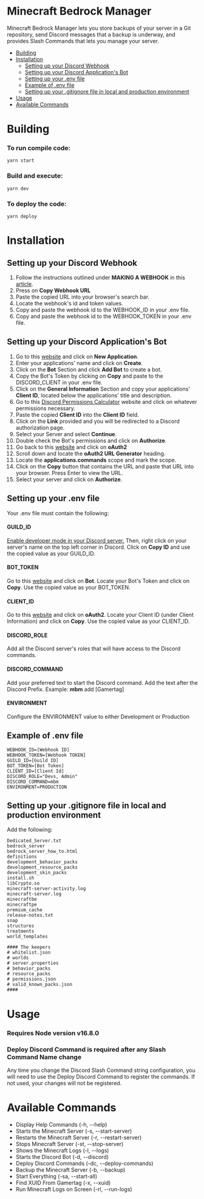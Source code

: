# Minecraft Bedrock Manager

Minecraft Bedrock Manager lets you store backups of your server in a Git repository, send Discord messages that a backup is underway, and provides Slash Commands that lets you manage your server.


- [Building](#building)
- [Installation](#installation)
  - [Setting up your Discord Webhook](#setting-up-your-discord-webhook)
  - [Setting up your Discord Application's Bot](#setting-up-your-discord-applications-bot)
  - [Setting up your .env file](#setting-up-your-env-file)
  - [Example of .env file](#example-of-env-file)
  - [Setting up your .gitignore file in local and production environment](#setting-up-your-gitignore-file-in-local-and-production-environment)
- [Usage](#usage)
- [Available Commands](#available-commands)

# Building

### To run compile code:

```
yarn start
```

### Build and execute:

```
yarn dev
```

### To deploy the code:

```
yarn deploy
```

# Installation

## Setting up your Discord Webhook

1. Follow the instructions outlined under **MAKING A WEBHOOK** in this [article](https://support.discord.com/hc/en-us/articles/228383668-Intro-to-Webhooks).
2. Press on **Copy Webhook URL**
3. Paste the copied URL into your browser's search bar.
4. Locate the webhook's id and token values.
5. Copy and paste the webhook id to the WEBHOOK_ID in your .env file.
6. Copy and paste the webhook id to the WEBHOOK_TOKEN in your .env file.

## Setting up your Discord Application's Bot

1. Go to this [website](https://discord.com/developers/applications) and click on **New Application**.
2. Enter your applications' name and click on **Create**.
3. Click on the **Bot** Section and click **Add Bot** to create a bot.
4. Copy the Bot's Token by clicking on **Copy** and paste to the DISCORD_CLIENT in your .env file.
5. Click on the **General Information** Section and copy your applications' **Client ID**, located below the applications' title and description.
6. Go to this [Discord Permissions Calculator](https://discordapi.com/permissions.html) website and click on whatever permissions necessary.
7. Paste the copied **Client ID** into the **Client ID** field.
8. Click on the **Link** provided and you will be redirected to a Discord authorization page.
9. Select your Server and select **Continue**.
10. Double check the Bot's permissions and click on **Authorize**.
11. Go back to this [website](https://discord.com/developers/applications) and click on **oAuth2**
12. Scroll down and locate the **oAuth2 URL Generator** heading.
13. Locate the **applications.commands** scope and mark the scope.
14. Click on the **Copy** button that contains the URL and paste that URL into your browser. Press Enter to view the URL.
15. Select your server and click on **Authorize**.

## Setting up your .env file

Your .env file must contain the following:

#### GUILD_ID

[Enable developer mode in your Discord server.](https://www.thewindowsclub.com/wp-content/uploads/2021/08/Discord-Turn-on-Developer-Mode.png) Then, right click on your server's name on the top left corner in Discord. Click on **Copy ID** and use the copied value as your GUILD_ID.

#### BOT_TOKEN

Go to this [website](https://discord.com/developers/applications) and click on **Bot**. Locate your Bot's Token and click on **Copy**. Use the copied value as your BOT_TOKEN.

#### CLIENT_ID

Go to this [website](https://discord.com/developers/applications) and click on **oAuth2**. Locate your Client ID (under Client Information) and click on **Copy**. Use the copied value as your CLIENT_ID.

#### DISCORD_ROLE

Add all the Discord server's roles that will have access to the Discord commands.

#### DISCORD_COMMAND

Add your preferred text to start the Discord command. Add the text after the Discord Prefix. Example: **mbm** add [Gamertag]

#### ENVIRONMENT

Configure the ENVIRONMENT value to either Development or Production

## Example of .env file

```
WEBHOOK_ID=[Webhook ID]
WEBHOOK_TOKEN=[Webhook TOKEN]
GUILD_ID=[Guild ID]
BOT_TOKEN=[Bot Token]
CLIENT_ID=[Client Id]
DISCORD_ROLE="Devs, Admin"
DISCORD_COMMAND=mbm
ENVIRONMENT=PRODUCTION
```

## Setting up your .gitignore file in local and production environment

Add the following:

```
Dedicated_Server.txt
bedrock_server
bedrock_server_how_to.html
definitions
development_behavior_packs
development_resource_packs
development_skin_packs
install.sh
libCrypto.so
minecraft-server-activity.log
minecraft-server.log
minecraftbe
minecraftpe
premium_cache
release-notes.txt
snap
structures
treatments
world_templates

#### The keepers
# whitelist.json
# worlds
# server.properties
# behavior_packs
# resource_packs
# permissions.json
# valid_known_packs.json
####
```

# Usage

### Requires Node version v16.8.0

### Deploy Discord Command is required after any Slash Command Name change

Any time you change the Discord Slash Command string configuration, you will need to use the Deploy Discord Command to register the commands. If not used, your changes will not be registered.

# Available Commands

- Display Help Commands (-h, --help)
- Starts the Minecraft Server (-s, --start-server)
- Restarts the Minecraft Server (-r, --restart-server)
- Stops Minecraft Server (-st, --stop-server)
- Shows the Minecraft Logs (-l, --logs)
- Starts the Discord Bot (-d, --discord)
- Deploy Discord Commands (-dc, --deploy-commands)
- Backup the Minecraft Server (-b, --backup)
- Start Everything (-sa, --start-all)
- Find XUID From Gamertag (-x, --xuid)
- Run Minecraft Logs on Screen (-rl, --run-logs)
